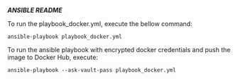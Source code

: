 ***ANSIBLE README***

To run the playbook_docker.yml, execute the bellow command:
```
ansible-playbook playbook_docker.yml
```

To run the ansible playbook with encrypted docker credentials and push the image to Docker Hub, execute:
```
ansible-playbook --ask-vault-pass playbook_docker.yml
```
